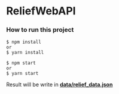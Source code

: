 # ReliefWebAPI

### How to run this project
```shell
$ npm install
or
$ yarn install
```

```
$ npm start
or
$ yarn start
```

Result will be write in **[data/relief_data.json](https://github.com/tuibmcallforcode/crawler/blob/master/nodejs/data/relief_data.json)**